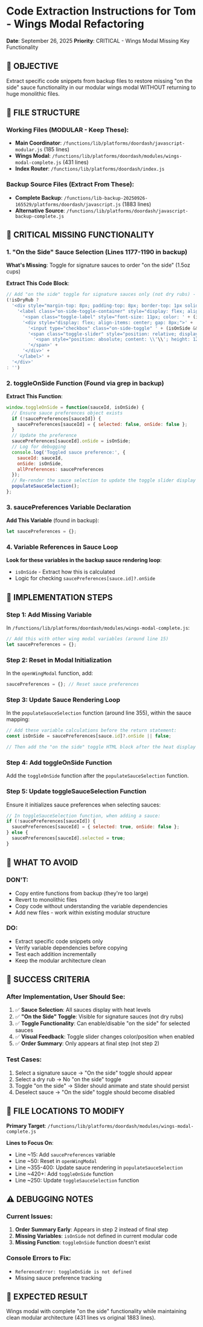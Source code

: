 # Code Extraction Instructions for Tom - Wings Modal Refactoring
**Date**: September 26, 2025
**Priority**: CRITICAL - Wings Modal Missing Key Functionality

## 🎯 OBJECTIVE
Extract specific code snippets from backup files to restore missing "on the side" sauce functionality in our modular wings modal WITHOUT returning to huge monolithic files.

## 📁 FILE STRUCTURE

### Working Files (MODULAR - Keep These):
- **Main Coordinator**: `/functions/lib/platforms/doordash/javascript-modular.js` (185 lines)
- **Wings Modal**: `/functions/lib/platforms/doordash/modules/wings-modal-complete.js` (431 lines)
- **Index Router**: `/functions/lib/platforms/doordash/index.js`

### Backup Source Files (Extract From These):
- **Complete Backup**: `/functions/lib-backup-20250926-165529/platforms/doordash/javascript.js` (1883 lines)
- **Alternative Source**: `/functions/lib/platforms/doordash/javascript-backup-complete.js`

## 🚨 CRITICAL MISSING FUNCTIONALITY

### 1. "On the Side" Sauce Selection (Lines 1177-1190 in backup)
**What's Missing**: Toggle for signature sauces to order "on the side" (1.5oz cups)

**Extract This Code Block**:
```javascript
// Add "on the side" toggle for signature sauces only (not dry rubs) - ALWAYS VISIBLE
(!isDryRub ?
  '<div style="margin-top: 8px; padding-top: 8px; border-top: 1px solid #eee; opacity: ' + (isSelected ? '1' : '0.6') + ';">' +
    '<label class="on-side-toggle-container" style="display: flex; align-items: center; justify-content: space-between; font-size: 12px; color: #666; cursor: ' + (isSelected ? 'pointer' : 'not-allowed') + ';" onclick="' + (isSelected ? 'event.stopPropagation();' : 'event.stopPropagation(); alert(\\'Please select this sauce first to enable \\\"On the Side\\\" option\\');') + '">' +
      '<span class="toggle-label" style="font-size: 11px; color: ' + (isSelected ? '#888' : '#bbb') + '; font-weight: ' + (isSelected ? 'normal' : 'bold') + ';">🥄 On the Side (1.5oz)</span>' +
      '<div style="display: flex; align-items: center; gap: 8px;">' +
        '<input type="checkbox" class="on-side-toggle" ' + (isOnSide && isSelected ? 'checked' : '') + ' ' + (isSelected ? '' : 'disabled') + ' onchange="' + (isSelected ? 'toggleOnSide(\\'' + sauce.id + '\\', this.checked)' : '') + '" style="display: none;">' +
        '<span class="toggle-slider" style="position: relative; display: inline-block; width: 30px; height: 16px; background-color: ' + (isOnSide && isSelected ? '#ff6b35' : isSelected ? '#ccc' : '#eee') + '; border-radius: 16px; transition: 0.3s; cursor: ' + (isSelected ? 'pointer' : 'not-allowed') + '; border: ' + (isSelected ? 'none' : '1px solid #ddd') + ';" onclick="' + (isSelected ? 'this.previousElementSibling.click();' : 'alert(\\'Please select this sauce first to enable \\\"On the Side\\\" option\\');') + '">' +
          '<span style="position: absolute; content: \\'\\'; height: 12px; width: 12px; left: ' + (isOnSide && isSelected ? '16px' : '2px') + '; bottom: 2px; background-color: ' + (isSelected ? 'white' : '#f5f5f5') + '; transition: 0.3s; border-radius: 50%; border: ' + (isSelected ? 'none' : '1px solid #ddd') + ';"></span>' +
        '</span>' +
      '</div>' +
    '</label>' +
  '</div>'
: '')
```

### 2. toggleOnSide Function (Found via grep in backup)
**Extract This Function**:
```javascript
window.toggleOnSide = function(sauceId, isOnSide) {
  // Ensure sauce preferences object exists
  if (!saucePreferences[sauceId]) {
    saucePreferences[sauceId] = { selected: false, onSide: false };
  }
  // Update the preference
  saucePreferences[sauceId].onSide = isOnSide;
  // Log for debugging
  console.log('Toggled sauce preference:', {
    sauceId: sauceId,
    onSide: isOnSide,
    allPreferences: saucePreferences
  });
  // Re-render the sauce selection to update the toggle slider display
  populateSauceSelection();
};
```

### 3. saucePreferences Variable Declaration
**Add This Variable** (found in backup):
```javascript
let saucePreferences = {};
```

### 4. Variable References in Sauce Loop
**Look for these variables in the backup sauce rendering loop**:
- `isOnSide` - Extract how this is calculated
- Logic for checking `saucePreferences[sauce.id]?.onSide`

## 🔧 IMPLEMENTATION STEPS

### Step 1: Add Missing Variable
In `/functions/lib/platforms/doordash/modules/wings-modal-complete.js`:
```javascript
// Add this with other wing modal variables (around line 15)
let saucePreferences = {};
```

### Step 2: Reset in Modal Initialization
In the `openWingModal` function, add:
```javascript
saucePreferences = {}; // Reset sauce preferences
```

### Step 3: Update Sauce Rendering Loop
In the `populateSauceSelection` function (around line 355), within the sauce mapping:
```javascript
// Add these variable calculations before the return statement:
const isOnSide = saucePreferences[sauce.id]?.onSide || false;

// Then add the "on the side" toggle HTML block after the heat display div
```

### Step 4: Add toggleOnSide Function
Add the `toggleOnSide` function after the `populateSauceSelection` function.

### Step 5: Update toggleSauceSelection Function
Ensure it initializes sauce preferences when selecting sauces:
```javascript
// In toggleSauceSelection function, when adding a sauce:
if (!saucePreferences[sauceId]) {
  saucePreferences[sauceId] = { selected: true, onSide: false };
} else {
  saucePreferences[sauceId].selected = true;
}
```

## 🚫 WHAT TO AVOID

### DON'T:
- Copy entire functions from backup (they're too large)
- Revert to monolithic files
- Copy code without understanding the variable dependencies
- Add new files - work within existing modular structure

### DO:
- Extract specific code snippets only
- Verify variable dependencies before copying
- Test each addition incrementally
- Keep the modular architecture clean

## 🎯 SUCCESS CRITERIA

### After Implementation, User Should See:
1. ✅ **Sauce Selection**: All sauces display with heat levels
2. ✅ **"On the Side" Toggle**: Visible for signature sauces (not dry rubs)
3. ✅ **Toggle Functionality**: Can enable/disable "on the side" for selected sauces
4. ✅ **Visual Feedback**: Toggle slider changes color/position when enabled
5. ✅ **Order Summary**: Only appears at final step (not step 2)

### Test Cases:
1. Select a signature sauce → "On the side" toggle should appear
2. Select a dry rub → No "on the side" toggle
3. Toggle "on the side" → Slider should animate and state should persist
4. Deselect sauce → "On the side" toggle should become disabled

## 📍 FILE LOCATIONS TO MODIFY

**Primary Target**: `/functions/lib/platforms/doordash/modules/wings-modal-complete.js`

**Lines to Focus On**:
- Line ~15: Add `saucePreferences` variable
- Line ~50: Reset in `openWingModal`
- Line ~355-400: Update sauce rendering in `populateSauceSelection`
- Line ~420+: Add `toggleOnSide` function
- Line ~250: Update `toggleSauceSelection` function

## ⚠️ DEBUGGING NOTES

### Current Issues:
1. **Order Summary Early**: Appears in step 2 instead of final step
2. **Missing Variables**: `isOnSide` not defined in current modular code
3. **Missing Function**: `toggleOnSide` function doesn't exist

### Console Errors to Fix:
- `ReferenceError: toggleOnSide is not defined`
- Missing sauce preference tracking

## 🎉 EXPECTED RESULT
Wings modal with complete "on the side" functionality while maintaining clean modular architecture (431 lines vs original 1883 lines).